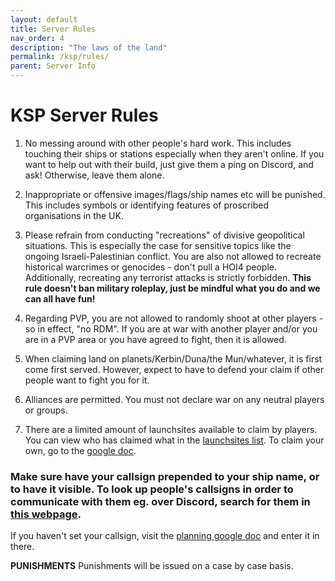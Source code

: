 ```yaml
---
layout: default
title: Server Rules
nav_order: 4
description: "The laws of the land"
permalink: /ksp/rules/
parent: Server Info
---
```


# **KSP Server Rules**



1. No messing around with other people's hard work. This includes touching their ships or stations especially when they aren't online. If you want to help out with their build, just give them a ping on Discord, and ask! Otherwise, leave them alone.


2. Inappropriate or offensive images/flags/ship names etc will be punished. This includes symbols or identifying features of proscribed organisations in the UK.


3. Please refrain from conducting "recreations" of divisive geopolitical situations. This is especially the case for sensitive topics like the ongoing Israeli-Palestinian conflict. You are also not allowed to recreate historical warcrimes or genocides - don't pull a HOI4 people. Additionally, recreating any terrorist attacks is strictly forbidden. **This rule doesn't ban military roleplay, just be mindful what you do and we can all have fun!**


4. Regarding PVP, you are not allowed to randomly shoot at other players - so in effect, "no RDM". If you are at war with another player and/or you are in a PVP area or you have agreed to fight, then it is allowed.


5. When claiming land on planets/Kerbin/Duna/the Mun/whatever, it is first come first served. However, expect to have to defend your claim if other people want to fight you for it.


6. Alliances are permitted. You must not declare war on any neutral players or groups.


7. There are a limited amount of launchsites available to claim by players. You can view who has claimed what in the [launchsites list](/ksp/launchsites). To claim your own, go to the [google doc](https://docs.google.com/document/d/1Z9coyesKrgOY5VkEyCePyJ91N17FwGxqwbbdgjpVwxw/edit#heading=h.ojmbsbevz73g). 




### Make sure have your callsign prepended to your ship name, or to have it visible. To look up people's callsigns in order to communicate with them eg. over Discord, search for them in [this webpage](/ksp/players). 

If you haven't set your callsign, visit the [planning google doc](https://docs.google.com/document/d/1Z9coyesKrgOY5VkEyCePyJ91N17FwGxqwbbdgjpVwxw/edit#heading=h.fknrhqzh8oki) and enter it in there.



**PUNISHMENTS**
Punishments will be issued on a case by case basis.

